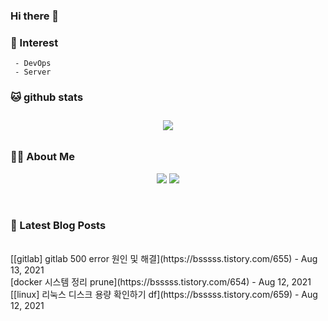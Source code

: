 
### Hi there 👋   

### 📖   Interest   
     - DevOps   
     - Server  

###  🐱 github stats  

<div id="main" align="center">
    <img src="https://github-readme-stats.vercel.app/api?username=qpyu66&hide=stars,contribs&count_private=true&show_icons=true"
        style="height: auto; margin-left: 20px; margin-right: 20px; padding: 10px;"/>
</div>

###  💁‍♀️ About Me  
<p align="center">
    <a href="https://bsssss.tistory.com/"><img src="https://img.shields.io/badge/Blog-FF5722?style=flat-square&logo=Blogger&logoColor=white"/></a>
    <a href="mailto:qpyu66@gmail.com"><img src="https://img.shields.io/badge/Gmail-d14836?style=flat-square&logo=Gmail&logoColor=white&link=qpyu66@gmail.com"/></a>
</p>

<br>

### 📕 Latest Blog Posts   
<br>
[[gitlab] gitlab 500 error 원인 및 해결](https://bsssss.tistory.com/655) - Aug 13, 2021<br>
[docker 시스템 정리 prune](https://bsssss.tistory.com/654) - Aug 12, 2021<br>
[[linux] 리눅스 디스크 용량 확인하기 df](https://bsssss.tistory.com/659) - Aug 12, 2021<br>
